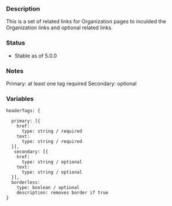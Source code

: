 ### Description
This is a set of related links for Organization pages to inculded the Organization links and optional related links.

### Status
* Stable as of 5.0.0

### Notes
Primary: at least one tag required
Secondary: optional

### Variables
~~~
headerTags: {

  primary: [{
    href:
      type: string / required
    text:
      type: string / required
  }],
   secondary: [{
    href:
      type: string / optional
    text:
      type: string / optional
  }],
  borderless:
    type: boolean / optional
    description: removes border if true
}
~~~

